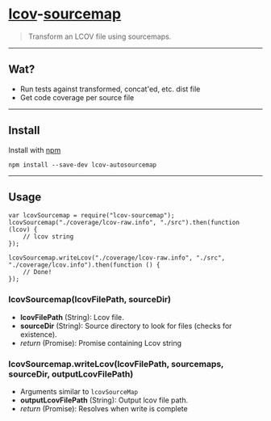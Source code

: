 # [lcov](http://ltp.sourceforge.net/coverage/lcov/geninfo.1.php)-[sourcemap](https://github.com/mozilla/source-map/)

> Transform an LCOV file using sourcemaps.

---
## Wat?
* Run tests against transformed, concat'ed, etc. dist file
* Get code coverage per source file

---
## Install
Install with [npm](https://github.com/Tapad/lcov-sourcemap)

```
npm install --save-dev lcov-autosourcemap
```

---
## Usage
```
var lcovSourcemap = require("lcov-sourcemap");
lcovSourcemap("./coverage/lcov-raw.info", "./src").then(function (lcov) {
    // lcov string
});

lcovSourcemap.writeLcov("./coverage/lcov-raw.info", "./src", "./coverage/lcov.info").then(function () {
    // Done!
});
```
### lcovSourcemap(lcovFilePath, sourceDir)
* **lcovFilePath** (String): Lcov file.
* **sourceDir** (String): Source directory to look for files (checks for existence).
* _return_ (Promise): Promise containing Lcov string

### lcovSourcemap.writeLcov(lcovFilePath, sourcemaps, sourceDir, outputLcovFilePath)
* Arguments similar to `lcovSourceMap`
* **outputLcovFilePath** (String): Output lcov file path.
* _return_ (Promise): Resolves when write is complete
